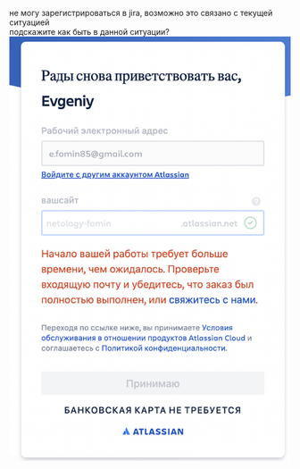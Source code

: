 не могу зарегистрироваться в jira, возможно это связано с текущей ситуацией \
подскажите как быть в данной ситуации? \
![screenshot](https://github.com/evgenfomin/devops-netology/blob/main/CI/HomeWork9.1/%D0%A1%D0%BD%D0%B8%D0%BC%D0%BE%D0%BA%20%D1%8D%D0%BA%D1%80%D0%B0%D0%BD%D0%B0%202022-03-13%20%D0%B2%2016.07.57.png)